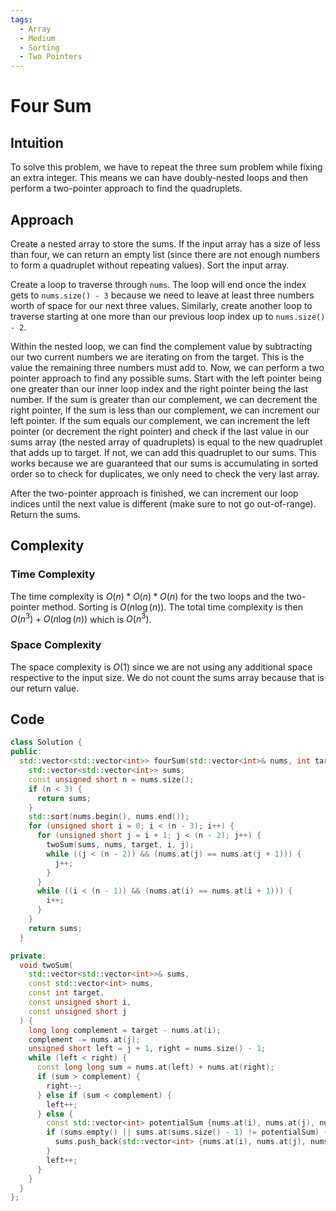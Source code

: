 ```yaml
---
tags:
  - Array
  - Medium
  - Sorting
  - Two Pointers
---
```


# Four Sum

## Intuition

To solve this problem, we have to repeat the three sum problem while fixing an extra integer. This means we can have doubly-nested loops and then perform a two-pointer approach to find the quadruplets.

## Approach

Create a nested array to store the sums. If the input array has a size of less than four, we can return an empty list (since there are not enough numbers to form a quadruplet without repeating values). Sort the input array.

Create a loop to traverse through `nums`. The loop will end once the index gets to `nums.size() - 3` because we need to leave at least three numbers worth of space for our next three values. Similarly, create another loop to traverse starting at one more than our previous loop index up to `nums.size() - 2`.

Within the nested loop, we can find the complement value by subtracting our two current numbers we are iterating on from the target. This is the value the remaining three numbers must add to. Now, we can perform a two pointer approach to find any possible sums. Start with the left pointer being one greater than our inner loop index and the right pointer being the last number. If the sum is greater than our complement, we can decrement the right pointer, If the sum is less than our complement, we can increment our left pointer. If the sum equals our complement, we can increment the left pointer (or decrement the right pointer) and check if the last value in our sums array (the nested array of quadruplets) is equal to the new quadruplet that adds up to target. If not, we can add this quadruplet to our sums. This works because we are guaranteed that our sums is accumulating in sorted order so to check for duplicates, we only need to check the very last array.

After the two-pointer approach is finished, we can increment our loop indices until the next value is different (make sure to not go out-of-range). Return the sums.

## Complexity

### Time Complexity

The time complexity is $O(n) * O(n) * O(n)$ for the two loops and the two-pointer method. Sorting is $O(n\log(n))$. The total time complexity is then $O(n^3) + O(n\log(n))$ which is $O(n^3)$.

### Space Complexity

The space complexity is $O(1)$ since we are not using any additional space respective to the input size. We do not count the sums array because that is our return value.

## Code

```cpp
class Solution {
public:
  std::vector<std::vector<int>> fourSum(std::vector<int>& nums, int target) {
    std::vector<std::vector<int>> sums;
    const unsigned short n = nums.size();
    if (n < 3) {
      return sums;
    }
    std::sort(nums.begin(), nums.end());
    for (unsigned short i = 0; i < (n - 3); i++) {
      for (unsigned short j = i + 1; j < (n - 2); j++) {
        twoSum(sums, nums, target, i, j);
        while ((j < (n - 2)) && (nums.at(j) == nums.at(j + 1))) {
          j++;
        }
      }
      while ((i < (n - 1)) && (nums.at(i) == nums.at(i + 1))) {
        i++;
      }
    }
    return sums;
  }

private:
  void twoSum(
    std::vector<std::vector<int>>& sums,
    const std::vector<int> nums,
    const int target,
    const unsigned short i,
    const unsigned short j
  ) {
    long long complement = target - nums.at(i);
    complement -= nums.at(j);
    unsigned short left = j + 1, right = nums.size() - 1;
    while (left < right) {
      const long long sum = nums.at(left) + nums.at(right);
      if (sum > complement) {
        right--;
      } else if (sum < complement) {
        left++;
      } else {
        const std::vector<int> potentialSum {nums.at(i), nums.at(j), nums.at(left), nums.at(right)};
        if (sums.empty() || sums.at(sums.size() - 1) != potentialSum) {
          sums.push_back(std::vector<int> {nums.at(i), nums.at(j), nums.at(left), nums.at(right)});
        }
        left++;
      }
    }
  }
};
```

